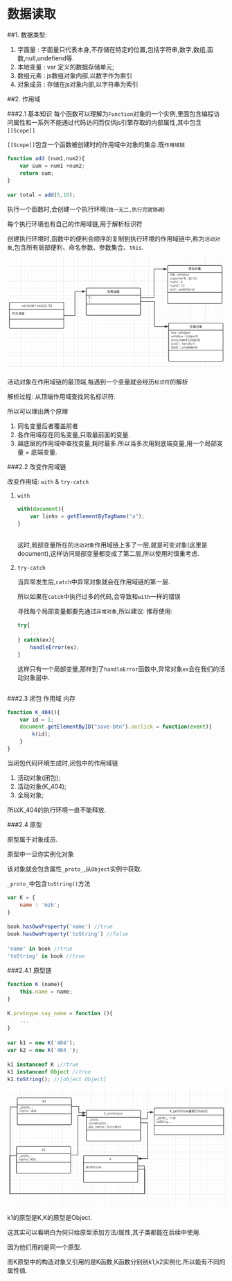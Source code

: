 # 数据读取

##1. 数据类型:

1. 字面量 : 字面量只代表本身,不存储在特定的位置,包括字符串,数字,数组,函数,null,undefiend等.
2. 本地变量 : var 定义的数据存储单元;
3. 数组元素 : js数组对象内部,以数字作为索引
4. 对象成员 : 存储在js对象内部,以字符串为索引

##2. 作用域

###2.1 基本知识
每个函数可以理解为`Function`对象的一个实例,里面包含编程访问属性和一系列不能通过代码访问而仅供js引擎存取的内部属性,其中包含`[[Scope]]`

`[[Scope]]`包含一个函数被创建时的作用域中对象的集合.既`作用域链`

```javascript
function add (num1,num2){
    var sum = num1 +num2;
    return sum;
}

var total = add(5,10);
```

执行一个函数时,会创建一个执行环境(`独一无二,执行完就销魂`)

每个执行环境也有自己的作用域链,用于解析标识符

创建执行环境时,函数中的便利会顺序的复制到执行环境的作用域链中,称为`活动对象`,包含所有局部便利、命名参数、参数集合、`this`.

![作用域链](QQ20151223-1.png)

活动对象在作用域链的最顶端,每遇到一个变量就会经历`标识符`的解析

解析过程: 从顶端作用域查找同名标识符.

所以可以理出两个原理

1. 同名变量后者覆盖前者
2. 各作用域存在同名变量,只取最前面的变量.
3. 越底层的作用域中查找变量,耗时最多.所以当多次用到底端变量,用一个局部变量 = 底端变量.

###2.2 改变作用域链

改变作用域: `with` & `try-catch`

1. `with`

    ```javascript
    with(document){
        var links = getElementByTagName("a");
    }
        
    ```
    这时,局部变量所在的`活动对象`作用域链上多了一层,就是可变对象(这里是document),这样访问局部变量都变成了第二层,所以使用时慎重考虑.
2. `try-catch`

    当异常发生后,`catch`中异常对象就会在作用域链的第一层.
    
    所以如果在`catch`中执行过多的代码,会导致和`with`一样的错误
    
    寻找每个局部变量都要先通过`异常对象`,所以建议:
    推荐使用:
    
    ```javascript
    try{
        ...
    } catch(ex){
        handleError(ex);
    }
    ```
    这样只有一个局部变量,那样到了`handleError`函数中,异常对象`ex`会在我们的活动对象层中.
    ```

###2.3 闭包 作用域 内存

```javascript
function K_404(){
    var id = 1;
    document.getElementByID("save-btn").onclick = function(event){
        k(id);
    }
}
```

当闭包代码环境生成时,闭包中的作用域链

1. 活动对象(闭包);
2. 活动对象(K_404);
3. 全局对象;

所以K_404的执行环境一直不能释放.

###2.4 原型

原型属于对象成员.

原型中一旦你实例化对象

该对象就会包含属性`_proto_`,从`Object`实例中获取.

`_proto_`中包含`toString()`方法

```javascript
var K = {
    name : 'mzk';
}

book.hasOwnProperty('name') //true
book.hasOwnProperty('toString') //false

'name' in book //true
'toString' in book //true
```

###2.4.1 原型链

```javascript
function K (name){
    this.name = name;
}

K.protoype.say_name = function (){
    ...
}

var k1 = new K('404');
var k2 = new K('404_');

k1 instanceof K ;//true
k1 instanceof Object //true
k1.toString(); //[object Object]

```
![原型链](QQ20151223-2.png)

k1的原型是K,K的原型是Object.

这其实可以看明白为何只给原型添加方法/属性,其子类都能在后续中使用.

因为他们用的是同一个原型.

而K原型中的构造对象又引用的是K函数,K函数分别别k1,k2实例化.所以能有不同的属性值.